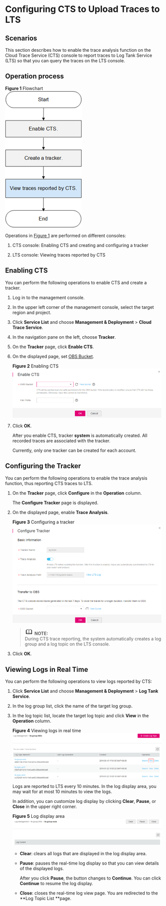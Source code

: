 # Configuring CTS to Upload Traces to LTS<a name="lts_01_0010"></a>

## Scenarios<a name="section12968185213249"></a>

This section describes how to enable the trace analysis function on the Cloud Trace Service \(CTS\) console to report traces to Log Tank Service \(LTS\) so that you can query the traces on the LTS console.

## Operation process<a name="section950534918297"></a>

**Figure  1**  Flowchart<a name="fig1610211279519"></a>  
![](figures/flowchart-0.png "flowchart-0")

Operations in  [Figure 1](#fig1610211279519)  are performed on different consoles:

1.  CTS console: Enabling CTS and creating and configuring a tracker

1.  LTS console: Viewing traces reported by CTS

## Enabling CTS<a name="section854510497218"></a>

You can perform the following operations to enable CTS and create a tracker.

1.  Log in to the management console.
2.  In the upper left corner of the management console, select the target region and project.
3.  Click  **Service List**  and choose  **Management & Deployment**  \>  **Cloud Trace Service**.
4.  In the navigation pane on the left, choose  **Tracker**.
5.  On the  **Tracker**  page, click  **Enable CTS**.
6.  On the displayed page, set  [OBS Bucket](creating-a-log-transfer-task.md).

    **Figure  2**  Enabling CTS<a name="fig1421850121313"></a>  
    ![](figures/enabling-cts.png "enabling-cts")

7.  Click  **OK**.

    After you enable CTS, tracker  **system**  is automatically created. All recorded traces are associated with the tracker.

    Currently, only one tracker can be created for each account.


## Configuring the Tracker<a name="section4285185832114"></a>

You can perform the following operations to enable the trace analysis function, thus reporting CTS traces to LTS.

1.  On the  **Tracker**  page, click  **Configure**  in the  **Operation**  column.

    The  **Configure Tracker**  page is displayed.

2.  On the displayed page, enable  **Trace Analysis**.

    **Figure  3**  Configuring a tracker<a name="fig11639164020205"></a>  
    ![](figures/configuring-a-tracker.png "configuring-a-tracker")

    >![](public_sys-resources/icon-note.gif) **NOTE:**   
    >During CTS trace reporting, the system automatically creates a log group and a log topic on the LTS console.  

3.  Click  **OK**.

## Viewing Logs in Real Time<a name="section78767354224"></a>

You can perform the following operations to view logs reported by CTS:

1.  Click  **Service List**  and choose  **Management & Deployment**  \>  **Log Tank Service**.
2.  In the log group list, click the name of the target log group.
3.  In the log topic list, locate the target log topic and click  **View**  in the  **Operation**  column.

    **Figure  4**  Viewing logs in real time<a name="en-us_topic_0154611272_fig899148804"></a>  
    ![](figures/viewing-logs-in-real-time.png "viewing-logs-in-real-time")

    Logs are reported to LTS every 10 minutes. In the log display area, you may wait for at most 10 minutes to view the logs.

    In addition, you can customize log display by clicking  **Clear**,  **Pause**, or  **Close**  in the upper right corner.

    **Figure  5**  Log display area<a name="f70fd176b41654fdc9418b3c38790c89c"></a>  
    ![](figures/log-display-area.png "log-display-area")

    -   **Clear**: clears all logs that are displayed in the log display area.
    -   **Pause**: pauses the real-time log display so that you can view details of the displayed logs.

        After you click  **Pause**, the button changes to  **Continue**. You can click  **Continue**  to resume the log display.

    -   **Close**: closes the real-time log view page. You are redirected to the  **Log Topic List **page.


